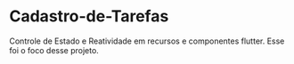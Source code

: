 # Cadastro-de-Tarefas
Controle de Estado e Reatividade em recursos e componentes flutter. Esse foi o foco desse projeto.
